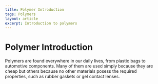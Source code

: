 ```yaml
---
title: Polymer Introduction
tags: Polymers
layout: article
excerpt: Introduction to polymers
---
```


# Polymer Introduction

Polymers are found everywhere in our daily lives, from plastic bags to automotive components. Many of them are used simply because they are cheap but others because no other materials posess the required properties, such as rubber gaskets or gel contact lenses. 

<!-- 
# The original polymers

Your body almost entirely made of polymers. Protiens for example are long chains of amino acids.
 -->
